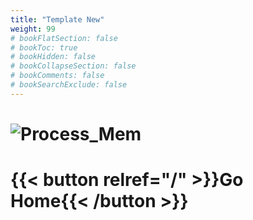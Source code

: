 ```yaml
---
title: "Template New"
weight: 99 
# bookFlatSection: false
# bookToc: true
# bookHidden: false
# bookCollapseSection: false
# bookComments: false
# bookSearchExclude: false
---
```


#    ![Process_Mem](/images/git.png)


# {{< button relref="/" >}}Go Home{{< /button >}}

